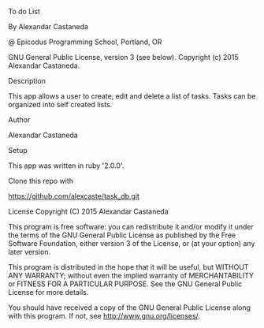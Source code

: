 To do List

By Alexandar Castaneda

@ Epicodus Programming School, Portland, OR

GNU General Public License, version 3 (see below). Copyright (c) 2015 Alexandar Castaneda.

Description

This app allows a user to create, edit and delete a list of tasks.  Tasks can be organized into self created lists.

Author

Alexandar Castaneda

Setup

This app was written in ruby '2.0.0'.

Clone this repo with

https://github.com/alexcaste/task_db.git

License Copyright (C) 2015 Alexandar Castaneda

This program is free software: you can redistribute it and/or modify it under the terms of the GNU General Public License as published by the Free Software Foundation, either version 3 of the License, or (at your option) any later version.

This program is distributed in the hope that it will be useful, but WITHOUT ANY WARRANTY; without even the implied warranty of MERCHANTABILITY or FITNESS FOR A PARTICULAR PURPOSE. See the GNU General Public License for more details.

You should have received a copy of the GNU General Public License along with this program. If not, see http://www.gnu.org/licenses/.
